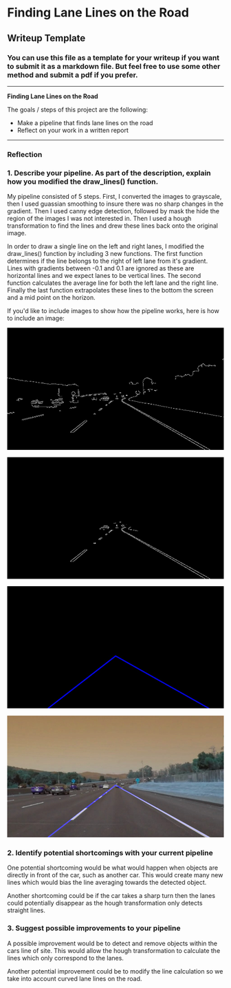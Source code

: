 # **Finding Lane Lines on the Road**

## Writeup Template

### You can use this file as a template for your writeup if you want to submit it as a markdown file. But feel free to use some other method and submit a pdf if you prefer.

---

**Finding Lane Lines on the Road**

The goals / steps of this project are the following:
* Make a pipeline that finds lane lines on the road
* Reflect on your work in a written report


[//]: # (Image References)

[image1]: ./solutions/canny_solidWhiteCurve.jpg "Canny"
[image2]: ./solutions/region_solidWhiteCurve.jpg "Region of interest"
[image3]: ./solutions/hough_solidWhiteCurve.jpg "Hough Lines"
[image4]: ./solutions/line_solidWhiteCurve.jpg "End result"

---

### Reflection

### 1. Describe your pipeline. As part of the description, explain how you modified the draw_lines() function.

My pipeline consisted of 5 steps. First, I converted the images to grayscale, then I used guassian smoothing to insure there was no sharp changes in the gradient. Then I used canny edge detection, followed by mask the hide the region of the images I was not interested in. Then I used a hough transformation to find the lines and drew these lines back onto the original image.

In order to draw a single line on the left and right lanes, I modified the draw_lines() function by including 3 new functions. The first function determines if the line belongs to the right of left lane from it's gradient. Lines with gradients between -0.1 and 0.1 are ignored as these are horizontal lines and we expect lanes to be vertical lines. The second function calculates the average line for both the left lane and the right line. Finally the last function extrapolates these lines to the bottom the screen and a mid point on the horizon.

If you'd like to include images to show how the pipeline works, here is how to include an image:

![alt text][image1]

![alt text][image2]

![alt text][image3]

![alt text][image4]


### 2. Identify potential shortcomings with your current pipeline


One potential shortcoming would be what would happen when objects are directly in front of the car, such as another car. This would create many new lines which would bias the line averaging towards the detected object.

Another shortcoming could be if the car takes a sharp turn then the lanes could potentially disappear as the hough transformation only detects straight lines.


### 3. Suggest possible improvements to your pipeline

A possible improvement would be to detect and remove objects within the cars line of site. This would allow the hough transformation to calculate the lines which only correspond to the lanes.

Another potential improvement could be to modify the line calculation so we take into account curved lane lines on the road.
